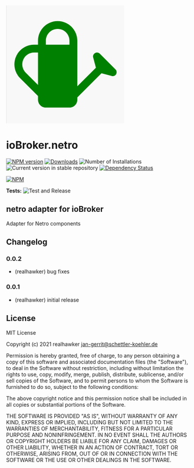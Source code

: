 ![Logo](admin/netro.png)

# ioBroker.netro

[![NPM version](https://img.shields.io/npm/v/iobroker.netro.svg)](https://www.npmjs.com/package/iobroker.netro)
[![Downloads](https://img.shields.io/npm/dm/iobroker.netro.svg)](https://www.npmjs.com/package/iobroker.netro)
![Number of Installations](https://iobroker.live/badges/netro-installed.svg)
![Current version in stable repository](https://iobroker.live/badges/netro-stable.svg)
[![Dependency Status](https://img.shields.io/david/realhawker/iobroker.netro.svg)](https://david-dm.org/realhawker/iobroker.netro)

[![NPM](https://nodei.co/npm/iobroker.netro.png?downloads=true)](https://nodei.co/npm/iobroker.netro/)

**Tests:** ![Test and Release](https://github.com/realhawker/ioBroker.netro/workflows/Test%20and%20Release/badge.svg)

## netro adapter for ioBroker

Adapter for Netro components

## Changelog

<!--
    Placeholder for the next version (at the beginning of the line):
    ### **WORK IN PROGRESS**
-->

### 0.0.2

-   (realhawker) bug fixes

### 0.0.1

-   (realhawker) initial release

## License

MIT License

Copyright (c) 2021 realhawker <jan-gerrit@schettler-koehler.de>

Permission is hereby granted, free of charge, to any person obtaining a copy
of this software and associated documentation files (the "Software"), to deal
in the Software without restriction, including without limitation the rights
to use, copy, modify, merge, publish, distribute, sublicense, and/or sell
copies of the Software, and to permit persons to whom the Software is
furnished to do so, subject to the following conditions:

The above copyright notice and this permission notice shall be included in all
copies or substantial portions of the Software.

THE SOFTWARE IS PROVIDED "AS IS", WITHOUT WARRANTY OF ANY KIND, EXPRESS OR
IMPLIED, INCLUDING BUT NOT LIMITED TO THE WARRANTIES OF MERCHANTABILITY,
FITNESS FOR A PARTICULAR PURPOSE AND NONINFRINGEMENT. IN NO EVENT SHALL THE
AUTHORS OR COPYRIGHT HOLDERS BE LIABLE FOR ANY CLAIM, DAMAGES OR OTHER
LIABILITY, WHETHER IN AN ACTION OF CONTRACT, TORT OR OTHERWISE, ARISING FROM,
OUT OF OR IN CONNECTION WITH THE SOFTWARE OR THE USE OR OTHER DEALINGS IN THE
SOFTWARE.
